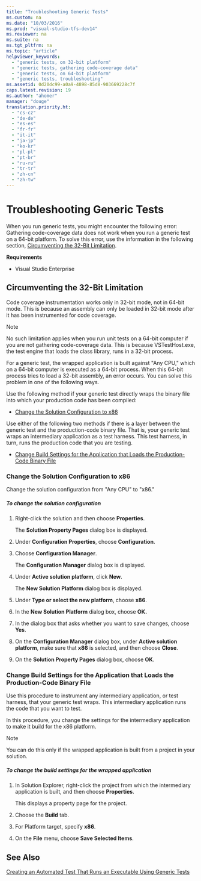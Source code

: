 ```yaml
---
title: "Troubleshooting Generic Tests"
ms.custom: na
ms.date: "10/03/2016"
ms.prod: "visual-studio-tfs-dev14"
ms.reviewer: na
ms.suite: na
ms.tgt_pltfrm: na
ms.topic: "article"
helpviewer_keywords: 
  - "generic tests, on 32-bit platform"
  - "generic tests, gathering code-coverage data"
  - "generic tests, on 64-bit platform"
  - "generic tests, troubleshooting"
ms.assetid: 0d20dc99-a0a9-4898-85d8-903669228c7f
caps.latest.revision: 19
ms.author: "ahomer"
manager: "douge"
translation.priority.ht: 
  - "cs-cz"
  - "de-de"
  - "es-es"
  - "fr-fr"
  - "it-it"
  - "ja-jp"
  - "ko-kr"
  - "pl-pl"
  - "pt-br"
  - "ru-ru"
  - "tr-tr"
  - "zh-cn"
  - "zh-tw"
---
```

# Troubleshooting Generic Tests
When you run generic tests, you might encounter the following error: Gathering code-coverage data does not work when you run a generic test on a 64-bit platform. To solve this error, use the information in the following section, [Circumventing the 32-Bit Limitation](#Circumventing32BitLimitation).  
  
 **Requirements**  
  
-   Visual Studio Enterprise  
  
##  <a name="Circumventing32BitLimitation"></a> Circumventing the 32-Bit Limitation  
 Code coverage instrumentation works only in 32-bit mode, not in 64-bit mode. This is because an assembly can only be loaded in 32-bit mode after it has been instrumented for code coverage.  
  
> [!NOTE]
>  No such limitation applies when you run unit tests on a 64-bit computer if you are not gathering code-coverage data. This is because VSTestHost.exe, the test engine that loads the class library, runs in a 32-bit process.  
  
 For a generic test, the wrapped application is built against "Any CPU," which on a 64-bit computer is executed as a 64-bit process. When this 64-bit process tries to load a 32-bit assembly, an error occurs. You can solve this problem in one of the following ways.  
  
 Use the following method if your generic test directly wraps the binary file into which your production code has been compiled:  
  
-   [Change the Solution Configuration to x86](#ChangeConfigTox86)  
  
 Use either of the following two methods if there is a layer between the generic test and the production-code binary file. That is, your generic test wraps an intermediary application as a test harness. This test harness, in turn, runs the production code that you are testing.  
  
-   [Change Build Settings for the Application that Loads the Production-Code Binary File](#BuildSettingsOnAppThatLoadsCUT)  
  
###  <a name="ChangeConfigTox86"></a> Change the Solution Configuration to x86  
 Change the solution configuration from "Any CPU" to "x86."  
  
##### To change the solution configuration  
  
1.  Right-click the solution and then choose **Properties**.  
  
     The **Solution Property Pages** dialog box is displayed.  
  
2.  Under **Configuration Properties**, choose **Configuration**.  
  
3.  Choose **Configuration Manager**.  
  
     The **Configuration Manager** dialog box is displayed.  
  
4.  Under **Active solution platform**, click **New**.  
  
     The **New Solution Platform** dialog box is displayed.  
  
5.  Under **Type or select the new platform**, choose **x86**.  
  
6.  In the **New Solution Platform** dialog box, choose **OK.**  
  
7.  In the dialog box that asks whether you want to save changes, choose **Yes**.  
  
8.  On the **Configuration Manager** dialog box, under **Active solution platform**, make sure that **x86** is selected, and then choose **Close**.  
  
9. On the **Solution Property Pages** dialog box, choose **OK**.  
  
###  <a name="BuildSettingsOnAppThatLoadsCUT"></a> Change Build Settings for the Application that Loads the Production-Code Binary File  
 Use this procedure to instrument any intermediary application, or test harness, that your generic test wraps. This intermediary application runs the code that you want to test.  
  
 In this procedure, you change the settings for the intermediary application to make it build for the x86 platform.  
  
> [!NOTE]
>  You can do this only if the wrapped application is built from a project in your solution.  
  
##### To change the build settings for the wrapped application  
  
1.  In Solution Explorer, right-click the project from which the intermediary application is built, and then choose **Properties**.  
  
     This displays a property page for the project.  
  
2.  Choose the **Build** tab.  
  
3.  For Platform target, specify **x86**.  
  
4.  On the **File** menu, choose **Save Selected Items**.  
  
## See Also  
 [Creating an Automated Test That Runs an Executable Using Generic Tests](../test/creating-an-automated-test-that-runs-an-executable-using-generic-tests.md)